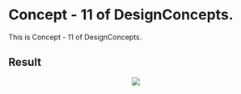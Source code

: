 Concept - 11 of DesignConcepts.
==============================

This is Concept - 11 of DesignConcepts.

Result
-----------
<p align="center">
  <img src="c11.png"/>
</p>
